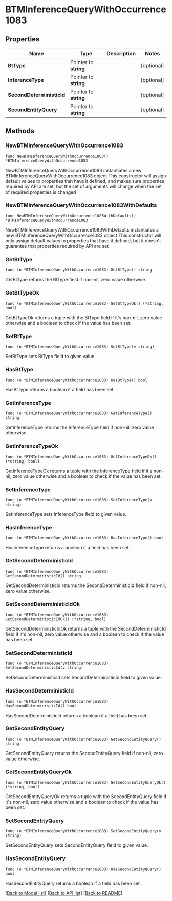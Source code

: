 # BTMInferenceQueryWithOccurrence1083

## Properties

Name | Type | Description | Notes
------------ | ------------- | ------------- | -------------
**BtType** | Pointer to **string** |  | [optional] 
**InferenceType** | Pointer to **string** |  | [optional] 
**SecondDeterministicId** | Pointer to **string** |  | [optional] 
**SecondEntityQuery** | Pointer to **string** |  | [optional] 

## Methods

### NewBTMInferenceQueryWithOccurrence1083

`func NewBTMInferenceQueryWithOccurrence1083() *BTMInferenceQueryWithOccurrence1083`

NewBTMInferenceQueryWithOccurrence1083 instantiates a new BTMInferenceQueryWithOccurrence1083 object
This constructor will assign default values to properties that have it defined,
and makes sure properties required by API are set, but the set of arguments
will change when the set of required properties is changed

### NewBTMInferenceQueryWithOccurrence1083WithDefaults

`func NewBTMInferenceQueryWithOccurrence1083WithDefaults() *BTMInferenceQueryWithOccurrence1083`

NewBTMInferenceQueryWithOccurrence1083WithDefaults instantiates a new BTMInferenceQueryWithOccurrence1083 object
This constructor will only assign default values to properties that have it defined,
but it doesn't guarantee that properties required by API are set

### GetBtType

`func (o *BTMInferenceQueryWithOccurrence1083) GetBtType() string`

GetBtType returns the BtType field if non-nil, zero value otherwise.

### GetBtTypeOk

`func (o *BTMInferenceQueryWithOccurrence1083) GetBtTypeOk() (*string, bool)`

GetBtTypeOk returns a tuple with the BtType field if it's non-nil, zero value otherwise
and a boolean to check if the value has been set.

### SetBtType

`func (o *BTMInferenceQueryWithOccurrence1083) SetBtType(v string)`

SetBtType sets BtType field to given value.

### HasBtType

`func (o *BTMInferenceQueryWithOccurrence1083) HasBtType() bool`

HasBtType returns a boolean if a field has been set.

### GetInferenceType

`func (o *BTMInferenceQueryWithOccurrence1083) GetInferenceType() string`

GetInferenceType returns the InferenceType field if non-nil, zero value otherwise.

### GetInferenceTypeOk

`func (o *BTMInferenceQueryWithOccurrence1083) GetInferenceTypeOk() (*string, bool)`

GetInferenceTypeOk returns a tuple with the InferenceType field if it's non-nil, zero value otherwise
and a boolean to check if the value has been set.

### SetInferenceType

`func (o *BTMInferenceQueryWithOccurrence1083) SetInferenceType(v string)`

SetInferenceType sets InferenceType field to given value.

### HasInferenceType

`func (o *BTMInferenceQueryWithOccurrence1083) HasInferenceType() bool`

HasInferenceType returns a boolean if a field has been set.

### GetSecondDeterministicId

`func (o *BTMInferenceQueryWithOccurrence1083) GetSecondDeterministicId() string`

GetSecondDeterministicId returns the SecondDeterministicId field if non-nil, zero value otherwise.

### GetSecondDeterministicIdOk

`func (o *BTMInferenceQueryWithOccurrence1083) GetSecondDeterministicIdOk() (*string, bool)`

GetSecondDeterministicIdOk returns a tuple with the SecondDeterministicId field if it's non-nil, zero value otherwise
and a boolean to check if the value has been set.

### SetSecondDeterministicId

`func (o *BTMInferenceQueryWithOccurrence1083) SetSecondDeterministicId(v string)`

SetSecondDeterministicId sets SecondDeterministicId field to given value.

### HasSecondDeterministicId

`func (o *BTMInferenceQueryWithOccurrence1083) HasSecondDeterministicId() bool`

HasSecondDeterministicId returns a boolean if a field has been set.

### GetSecondEntityQuery

`func (o *BTMInferenceQueryWithOccurrence1083) GetSecondEntityQuery() string`

GetSecondEntityQuery returns the SecondEntityQuery field if non-nil, zero value otherwise.

### GetSecondEntityQueryOk

`func (o *BTMInferenceQueryWithOccurrence1083) GetSecondEntityQueryOk() (*string, bool)`

GetSecondEntityQueryOk returns a tuple with the SecondEntityQuery field if it's non-nil, zero value otherwise
and a boolean to check if the value has been set.

### SetSecondEntityQuery

`func (o *BTMInferenceQueryWithOccurrence1083) SetSecondEntityQuery(v string)`

SetSecondEntityQuery sets SecondEntityQuery field to given value.

### HasSecondEntityQuery

`func (o *BTMInferenceQueryWithOccurrence1083) HasSecondEntityQuery() bool`

HasSecondEntityQuery returns a boolean if a field has been set.


[[Back to Model list]](../README.md#documentation-for-models) [[Back to API list]](../README.md#documentation-for-api-endpoints) [[Back to README]](../README.md)


